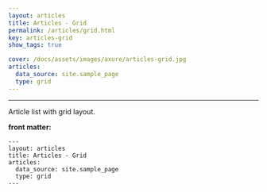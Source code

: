 ```yaml
---
layout: articles
title: Articles - Grid
permalink: /articles/grid.html
key: articles-grid
show_tags: true

cover: /docs/assets/images/axure/articles-grid.jpg
articles:
  data_source: site.sample_page
  type: grid
---
```


<div class="article__content" markdown="1">

---

Article list with grid layout.

<!--more-->

**front matter:**

    ---
    layout: articles
    title: Articles - Grid
    articles:
      data_source: site.sample_page
      type: grid
    ---

</div>
